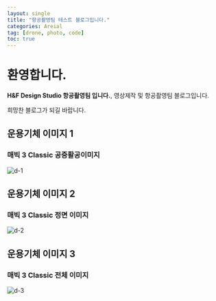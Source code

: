 ```yaml
---
layout: single
title: "항공촬영팀 테스트 블로그입니다."
categories: Areial
tag: [drone, photo, code]
toc: true
---
```


# 환영합니다.

**H&F Design Studio 항공촬영팀 입니다.**, 영상제작 및 항공촬영팀 블로그입니다.

희망찬 블로그가 되길 바랍니다.

## 운용기체 이미지 1

### 매빅 3 Classic  공중활공이미지

![d-1]({{site.url}}/images/2023-03-25-one/d-1.jpeg)

## 운용기체 이미지 2

### 매빅 3 Classic 정면 이미지

![d-2]({{site.url}}/images/2023-03-25-one/d-2.jpeg)

## 운용기체 이미지 3

### 매빅 3 Classic 전체 이미지

![d-3]({{site.url}}/images/2023-03-25-one/d-3.jpeg)
